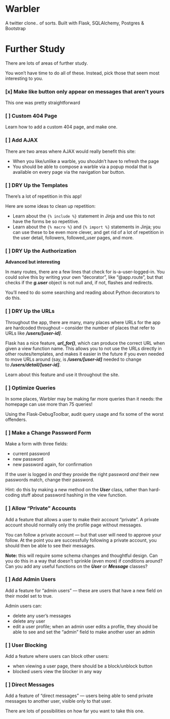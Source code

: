 # Warbler

A twitter clone.. of sorts. Built with Flask, SQLAlchemy, Postgres & Bootstrap

# **Further Study**

There are lots of areas of further study.

You won’t have time to do all of these. Instead, pick those that seem most interesting to you.

### **[x] Make like button only appear on messages that aren't yours**

This one was pretty straightforward

### **[ ] Custom 404 Page**

Learn how to add a custom 404 page, and make one.

### **[ ] Add AJAX**

There are two areas where AJAX would really benefit this site:

-   When you like/unlike a warble, you shouldn’t have to refresh the page
-   You should be able to compose a warble via a popup modal that is available on every page via the navigation bar button.

### **[ ] DRY Up the Templates**

There’s a lot of repetition in this app!

Here are some ideas to clean up repetition:

-   Learn about the `{% include %}` statement in Jinja and use this to not have the forms be so repetitive.
-   Learn about the `{% macro %}` and `{% import %}` statements in Jinja; you can use these to be even more clever, and get rid of a lot of repetition in the user detail, followers, followed_user pages, and more.

### **[ ] DRY Up the Authorization**

**Advanced but interesting**

In many routes, there are a few lines that check for is-a-user-logged-in. You could solve this by writing your own “decorator”, like “@app.route”, but that checks if the **_g.user_** object is not null and, if not, flashes and redirects.

You’ll need to do some searching and reading about Python decorators to do this.

### **[ ] DRY Up the URLs**

Throughout the app, there are many, many places where URLs for the app are hardcoded throughout – consider the number of places that refer to URLs like **_/users/[user-id]_**.

Flask has a nice feature, **_url_for()_**, which can produce the correct URL when given a view function name. This allows you to not use the URLs directly in other routes/templates, and makes it easier in the future if you even needed to move URLs around (say, is **_/users/[user-id]_** needed to change to **_/users/detail/[user-id]_**.

Learn about this feature and use it throughout the site.

### **[ ] Optimize Queries**

In some places, Warbler may be making far more queries than it needs: the homepage can use more than 75 queries!

Using the Flask-DebugToolbar, audit query usage and fix some of the worst offenders.

### **[ ] Make a Change Password Form**

Make a form with three fields:

-   current password
-   new password
-   new password again, for confirmation

If the user is logged in *and* they provide the right password *and* their new passwords match, change their password.

Hint: do this by making a new method on the **_User_** class, rather than hard-coding stuff about password hashing in the view function.

### **[ ] Allow “Private” Accounts**

Add a feature that allows a user to make their account “private”. A private account should normally only the profile page without messages.

You can follow a private account — but that user will need to approve your follow. At the point you are successfully following a private account, you should then be able to see their messages.

**Note:** this will require some schema changes and thoughtful design. Can you do this in a way that doesn’t sprinkle (even more) if conditions around? Can you add any useful functions on the **_User_** or **_Message_** classes?

### **[ ] Add Admin Users**

Add a feature for “admin users” — these are users that have a new field on their model set to true.

Admin users can:

-   delete any user’s messages
-   delete any user
-   edit a user profile; when an admin user edits a profile, they should be able to see and set the “admin” field to make another user an admin

### **[ ] User Blocking**

Add a feature where users can block other users:

-   when viewing a user page, there should be a block/unblock button
-   blocked users view the blocker in any way

### **[ ] Direct Messages**

Add a feature of “direct messages” — users being able to send private messages to another user, visible only to that user.

There are lots of possibilities on how far you want to take this one.
